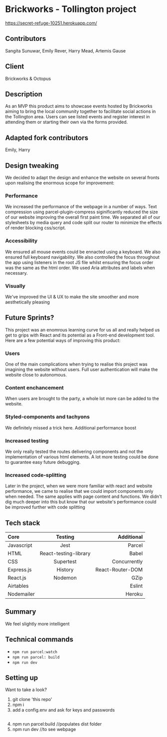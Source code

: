 # Brickworks - Tollington project

https://secret-refuge-10251.herokuapp.com/

## Contributors
Sangita Sunuwar,
Emily Rever,
Harry Mead,
Artemis Gause

## Client 
Brickworks & Octopus

## Description
As an MVP this product aims to showcase events hosted by Brickworks aiming to bring the local community together to facilitate social actions in the Tollington area. Users can see listed events and register interest in attending them or starting their own via the forms provided.

## Adapted fork contributors
Emily, Harry

## Design tweaking
We decided to adapt the design and enhance the website on several fronts upon realising the enormous scope for improvement:

### Performance
We increased the performance of the webpage in a number of ways. Text compression using parcel-plugin-compress siginificantly reduced the size of our website improving the overall first paint time. We separated all of our stylesheets by media query and code split our router to minimize the effects of render blocking css/script. 

### Accessibility

We ensured all mouse events could be ennacted using a keyboard. We also ensured full keyboard navigability. We also controlled the focus throughout the app using listeners in the root JS file whilst ensuring the focus order was the same as the html order. We used Aria attributes and labels when necessary.

### Visually

We've improved the UI & UX to make the site smoother and more aesthetically pleasing  

## Future Sprints?
This project was an enomrous learning curve for us all and really helped us get to grips with React and its potential as a Front-end development tool. Here are a few potential ways of improving this product:

### Users

One of the main complications when trying to realise this project was imagining the website without users. Full user authentication will make the website close to autonomous.

### Content enchancement
When users are brought to the party, a whole lot more can be added to the website.

### Styled-components and tachyons
We definitely missed a trick here. Additional performance boost

### Increased testing
We only really tested the routes delivering components and not the implementation of various html elements. A lot more testing could be done to guarantee easy future debugging. 

### Increased code-splitting
Later in the project, when we were more familiar with react and website performance, we came to realise that we could import components only when needed. The same applies with page content and functions. We didn't dig much deeper into this but know that our website's performance could be improved further with code splitting


## Tech stack

| Core    | Testing     | Additional    |
| :------------- | :----------: | -----------: |
|  Javascript | Jest   | Parcel    |
| HTML   | React-testing-library | Babel |
| CSS   | Supertest | Concurrently |
| Express.js   | History | React-Router-DOM |
| React.js  | Nodemon | GZip |
| Airtables   |  | Eslint |
| Nodemailer   |  | Heroku |


## Summary
We feel slightly more intelligent

## Technical commands
* `npm run parcel:watch`
* `npm run parcel: build`
* `npm run dev`

## Setting up

Want to take a look?

1. git clone 'this repo'
2. npm i
3. add a config.env and ask for keys and passwords
    ```
 4. npm run parcel:build  //populates dist folder
 5. npm run dev //to see webpage
 
